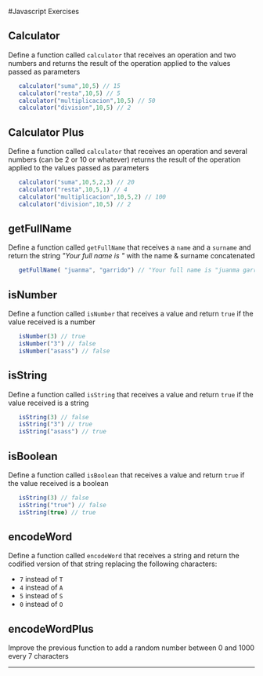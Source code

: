 #Javascript Exercises

## Calculator

Define a function called `calculator` that receives an operation and two numbers and returns the result of the operation applied to the values passed as parameters

```javascript
   calculator("suma",10,5) // 15
   calculator("resta",10,5) // 5
   calculator("multiplicacion",10,5) // 50
   calculator("division",10,5) // 2
```

## Calculator Plus

Define a function called `calculator` that receives an operation and several numbers (can be 2 or 10 or whatever) returns the result of the operation applied to the values passed as parameters

```javascript
   calculator("suma",10,5,2,3) // 20
   calculator("resta",10,5,1) // 4
   calculator("multiplicacion",10,5,2) // 100
   calculator("division",10,5) // 2
```


## getFullName

Define a function called ​`getFullName`​ that receives a `name` and a `surname` and return the string _"Your full name is "_ with the name & surname concatenated 

```javascript
   getFullName( "juanma", "garrido") // "Your full name is "juanma garrido""
```

## isNumber

Define a function called ​`isNumber`​ that receives a value and return `true` if the value received is a number

```javascript
   isNumber(3) // true
   isNumber("3") // false
   isNumber("asass") // false
```

## isString

Define a function called ​`isString`​ that receives a value and return `true` if the value received is a string

```javascript
   isString(3) // false
   isString("3") // true
   isString("asass") // true
```


## isBoolean

Define a function called ​`isBoolean`​ that receives a value and return `true` if the value received is a boolean

```javascript
   isString(3) // false
   isString("true") // false
   isString(true) // true
```

## encodeWord

Define a function called ​`encodeWord`​ that receives a string and return the codified version of that string replacing the following characters:

- `7` instead of `T`
- `4` instead of `A`
- `5` instead of `S`
- `0` instead of `O`

## encodeWordPlus

Improve the previous function to add a random number between 0 and 1000 every 7 characters 


---